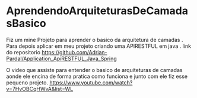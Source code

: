 # AprendendoArquiteturasDeCamadasBasico
Fiz um mine Projeto para aprender o basico da arquitetura de camadas . Para depois aplicar em meu projeto criando uma APIRESTFUL em java . 
link do repositorio https://github.com/Adrian-Pardal/Application_ApiRESTFUL_Java_Spring


O video que assiste para entender o basico de arquiteturas de camadas aonde ele encina de forma pratica como funciona e junto com ele fiz esse pequeno projeto.
https://www.youtube.com/watch?v=7HvOBCqHWvA&list=WL
